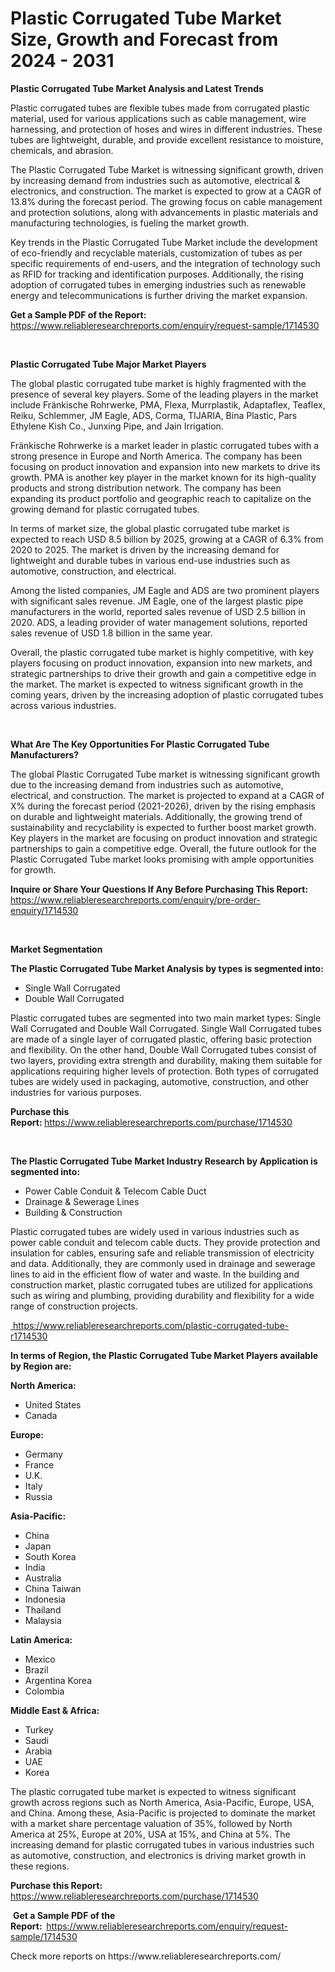 <p><h1>Plastic Corrugated Tube Market Size, Growth and Forecast from 2024 - 2031</h1></p><p><strong>Plastic Corrugated Tube Market Analysis and Latest Trends</strong></p>
<p><p>Plastic corrugated tubes are flexible tubes made from corrugated plastic material, used for various applications such as cable management, wire harnessing, and protection of hoses and wires in different industries. These tubes are lightweight, durable, and provide excellent resistance to moisture, chemicals, and abrasion.</p><p>The Plastic Corrugated Tube Market is witnessing significant growth, driven by increasing demand from industries such as automotive, electrical & electronics, and construction. The market is expected to grow at a CAGR of 13.8% during the forecast period. The growing focus on cable management and protection solutions, along with advancements in plastic materials and manufacturing technologies, is fueling the market growth.</p><p>Key trends in the Plastic Corrugated Tube Market include the development of eco-friendly and recyclable materials, customization of tubes as per specific requirements of end-users, and the integration of technology such as RFID for tracking and identification purposes. Additionally, the rising adoption of corrugated tubes in emerging industries such as renewable energy and telecommunications is further driving the market expansion.</p></p>
<p><strong>Get a Sample PDF of the Report:&nbsp;</strong> <a href="https://www.reliableresearchreports.com/enquiry/request-sample/1714530">https://www.reliableresearchreports.com/enquiry/request-sample/1714530</a></p>
<p>&nbsp;</p>
<p><strong>Plastic Corrugated Tube Major Market Players</strong></p>
<p><p>The global plastic corrugated tube market is highly fragmented with the presence of several key players. Some of the leading players in the market include Fränkische Rohrwerke, PMA, Flexa, Murrplastik, Adaptaflex, Teaflex, Reiku, Schlemmer, JM Eagle, ADS, Corma, TIJARIA, Bina Plastic, Pars Ethylene Kish Co., Junxing Pipe, and Jain Irrigation.</p><p>Fränkische Rohrwerke is a market leader in plastic corrugated tubes with a strong presence in Europe and North America. The company has been focusing on product innovation and expansion into new markets to drive its growth. PMA is another key player in the market known for its high-quality products and strong distribution network. The company has been expanding its product portfolio and geographic reach to capitalize on the growing demand for plastic corrugated tubes.</p><p>In terms of market size, the global plastic corrugated tube market is expected to reach USD 8.5 billion by 2025, growing at a CAGR of 6.3% from 2020 to 2025. The market is driven by the increasing demand for lightweight and durable tubes in various end-use industries such as automotive, construction, and electrical.</p><p>Among the listed companies, JM Eagle and ADS are two prominent players with significant sales revenue. JM Eagle, one of the largest plastic pipe manufacturers in the world, reported sales revenue of USD 2.5 billion in 2020. ADS, a leading provider of water management solutions, reported sales revenue of USD 1.8 billion in the same year.</p><p>Overall, the plastic corrugated tube market is highly competitive, with key players focusing on product innovation, expansion into new markets, and strategic partnerships to drive their growth and gain a competitive edge in the market. The market is expected to witness significant growth in the coming years, driven by the increasing adoption of plastic corrugated tubes across various industries.</p></p>
<p>&nbsp;</p>
<p><strong>What Are The Key Opportunities For Plastic Corrugated Tube Manufacturers?</strong></p>
<p><p>The global Plastic Corrugated Tube market is witnessing significant growth due to the increasing demand from industries such as automotive, electrical, and construction. The market is projected to expand at a CAGR of X% during the forecast period (2021-2026), driven by the rising emphasis on durable and lightweight materials. Additionally, the growing trend of sustainability and recyclability is expected to further boost market growth. Key players in the market are focusing on product innovation and strategic partnerships to gain a competitive edge. Overall, the future outlook for the Plastic Corrugated Tube market looks promising with ample opportunities for growth.</p></p>
<p><strong>Inquire or Share Your Questions If Any Before Purchasing This Report:</strong> <a href="https://www.reliableresearchreports.com/enquiry/pre-order-enquiry/1714530">https://www.reliableresearchreports.com/enquiry/pre-order-enquiry/1714530</a></p>
<p>&nbsp;</p>
<p><strong>Market Segmentation</strong></p>
<p><strong>The Plastic Corrugated Tube Market Analysis by types is segmented into:</strong></p>
<p><ul><li>Single Wall Corrugated</li><li>Double Wall Corrugated</li></ul></p>
<p><p>Plastic corrugated tubes are segmented into two main market types: Single Wall Corrugated and Double Wall Corrugated. Single Wall Corrugated tubes are made of a single layer of corrugated plastic, offering basic protection and flexibility. On the other hand, Double Wall Corrugated tubes consist of two layers, providing extra strength and durability, making them suitable for applications requiring higher levels of protection. Both types of corrugated tubes are widely used in packaging, automotive, construction, and other industries for various purposes.</p></p>
<p><strong>Purchase this Report:&nbsp;</strong><a href="https://www.reliableresearchreports.com/purchase/1714530">https://www.reliableresearchreports.com/purchase/1714530</a></p>
<p>&nbsp;</p>
<p><strong>The Plastic Corrugated Tube Market Industry Research by Application is segmented into:</strong></p>
<p><ul><li>Power Cable Conduit & Telecom Cable Duct</li><li>Drainage & Sewerage Lines</li><li>Building & Construction</li></ul></p>
<p><p>Plastic corrugated tubes are widely used in various industries such as power cable conduit and telecom cable ducts. They provide protection and insulation for cables, ensuring safe and reliable transmission of electricity and data. Additionally, they are commonly used in drainage and sewerage lines to aid in the efficient flow of water and waste. In the building and construction market, plastic corrugated tubes are utilized for applications such as wiring and plumbing, providing durability and flexibility for a wide range of construction projects.</p></p>
<p><a href="https://www.reliableresearchreports.com/plastic-corrugated-tube-r1714530">&nbsp;https://www.reliableresearchreports.com/plastic-corrugated-tube-r1714530</a></p>
<p><strong>In terms of Region, the Plastic Corrugated Tube Market Players available by Region are:</strong></p>
<p>
    <p> <strong> North America: </strong>
        <ul>
            <li>United States</li>
            <li>Canada</li>
        </ul>
        </p> 
    <p> <strong> Europe: </strong>
        <ul>
            <li>Germany</li>
            <li>France</li>
            <li>U.K.</li>
            <li>Italy</li>
            <li>Russia</li>
        </ul>
        </p> 
    <p> <strong> Asia-Pacific: </strong>
        <ul>
            <li>China</li>
            <li>Japan</li>
            <li>South Korea</li>
            <li>India</li>
            <li>Australia</li>
            <li>China Taiwan</li>
            <li>Indonesia</li>
            <li>Thailand</li>
            <li>Malaysia</li>
        </ul>
        </p> 
    <p> <strong> Latin America: </strong>
        <ul>
            <li>Mexico</li>
            <li>Brazil</li>
            <li>Argentina Korea</li>
            <li>Colombia</li>
        </ul>
        </p> 
    <p> <strong> Middle East & Africa: </strong>
        <ul>
            <li>Turkey</li>
            <li>Saudi</li>
            <li>Arabia</li>
            <li>UAE</li>
            <li>Korea</li>
        </ul>
    </p>
    </p>
<p><p>The plastic corrugated tube market is expected to witness significant growth across regions such as North America, Asia-Pacific, Europe, USA, and China. Among these, Asia-Pacific is projected to dominate the market with a market share percentage valuation of 35%, followed by North America at 25%, Europe at 20%, USA at 15%, and China at 5%. The increasing demand for plastic corrugated tubes in various industries such as automotive, construction, and electronics is driving market growth in these regions.</p></p>
<p><strong>Purchase this Report: </strong><a href="https://www.reliableresearchreports.com/purchase/1714530">https://www.reliableresearchreports.com/purchase/1714530</a></p>
<p>&nbsp;<strong>Get a Sample PDF of the Report:&nbsp;&nbsp;</strong><a href="https://www.reliableresearchreports.com/enquiry/request-sample/1714530">https://www.reliableresearchreports.com/enquiry/request-sample/1714530</a></p>
<p><strong></strong></p>
<p>Check more reports on https://www.reliableresearchreports.com/</p>